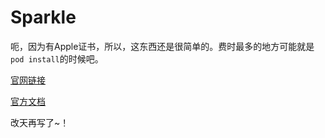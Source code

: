 # Sparkle

呃，因为有Apple证书，所以，这东西还是很简单的。费时最多的地方可能就是`pod install`的时候吧。

[官网链接](https://sparkle-project.org)

[官方文档](https://sparkle-project.org/documentation/)

改天再写了~！
